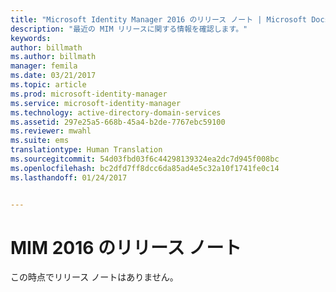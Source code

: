 ```yaml
---
title: "Microsoft Identity Manager 2016 のリリース ノート | Microsoft Docs"
description: "最近の MIM リリースに関する情報を確認します。"
keywords: 
author: billmath
ms.author: billmath
manager: femila
ms.date: 03/21/2017
ms.topic: article
ms.prod: microsoft-identity-manager
ms.service: microsoft-identity-manager
ms.technology: active-directory-domain-services
ms.assetid: 297e25a5-668b-45a4-b2de-7767ebc59100
ms.reviewer: mwahl
ms.suite: ems
translationtype: Human Translation
ms.sourcegitcommit: 54d03fbd03f6c44298139324ea2dc7d945f008bc
ms.openlocfilehash: bc2dfd7ff8dcc6da85ad4e5c32a10f1741fe0c14
ms.lasthandoff: 01/24/2017


---
```


# <a name="release-notes-for-mim-2016"></a>MIM 2016 のリリース ノート
この時点でリリース ノートはありません。

